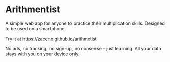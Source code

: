 # Arithmentist

A simple web app for anyone to practice their multiplication skills.
Designed to be used on a smartphone.

Try it at https://zaceno.github.io/arithmetist

No ads, no tracking, no sign-up, no nonsense – just learning.
All your data stays with you on your device only.
